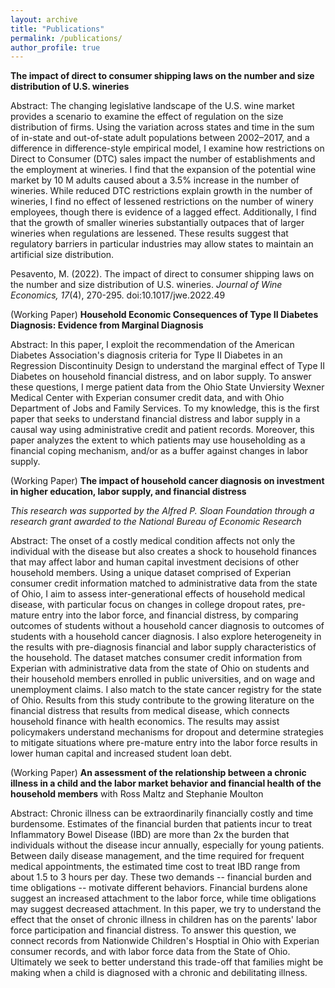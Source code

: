 ```yaml
---
layout: archive
title: "Publications"
permalink: /publications/
author_profile: true
---
```


**The impact of direct to consumer shipping laws on the number and size distribution of U.S. wineries**

Abstract: 
The changing legislative landscape of the U.S. wine market provides a scenario to examine the effect of regulation on the size distribution of firms. Using the variation across states and time in the sum of in-state and out-of-state adult populations between 2002–2017, and a difference in difference-style empirical model, I examine how restrictions on Direct to Consumer (DTC) sales impact the number of establishments and the employment at wineries. I find that the expansion of the potential wine market by 10 M adults caused about a 3.5% increase in the number of wineries. While reduced DTC restrictions explain growth in the number of wineries, I find no effect of lessened restrictions on the number of winery employees, though there is evidence of a lagged effect. Additionally, I find that the growth of smaller wineries substantially outpaces that of larger wineries when regulations are lessened. These results suggest that regulatory barriers in particular industries may allow states to maintain an artificial size distribution.

Pesavento, M. (2022). The impact of direct to consumer shipping laws on the number and size distribution of U.S. wineries. *Journal of Wine Economics, 17*(4), 270-295. doi:10.1017/jwe.2022.49



(Working Paper) **Household Economic Consequences of Type II Diabetes Diagnosis: Evidence from Marginal Diagnosis**

Abstract:
In this paper, I exploit the recommendation of the American Diabetes Association's diagnosis criteria for Type II Diabetes in an Regression Discontinuity Design to understand the marginal effect of Type II Diabetes on household financial distress, and on labor supply. To answer these questions, I merge patient data from the Ohio State Unviersity Wexner Medical Center with Experian consumer credit data, and with Ohio Department of Jobs and Family Services. To my knowledge, this is the first paper that seeks to understand financial distress and labor supply in a causal way using administrative credit and patient records. Moreover, this paper analyzes the extent to which patients may use householding as a financial coping mechanism, and/or as a buffer against changes in labor supply.



(Working Paper) **The impact of household cancer diagnosis on investment in higher education, labor supply, and financial distress**

*This research was supported by the Alfred P. Sloan Foundation through a research grant awarded to the National Bureau of Economic Research*

Abstract: 
The onset of a costly medical condition affects not only the individual with the disease but also creates a shock to household finances that may affect labor and human capital investment decisions of other household members. Using a unique dataset comprised of Experian consumer credit information matched to administrative data from the state of Ohio, I aim to assess inter-generational effects of household medical disease, with particular focus on changes in college dropout rates, pre-mature entry into the labor force, and financial distress, by comparing outcomes of students without a household cancer diagnosis to outcomes of students with a household cancer diagnosis. I also explore heterogeneity in the results with pre-diagnosis financial and labor supply characteristics of the household. The dataset matches consumer credit information from Experian with administrative data from the state of Ohio on students and their household members enrolled in public universities, and on wage and unemployment claims. I also match to the state cancer registry for the state of Ohio. Results from this study contribute to the growing literature on the financial distress that results from medical disease, which connects household finance with health economics. The results may assist policymakers understand mechanisms for dropout and determine strategies to mitigate situations where pre-mature entry into the labor force results in lower human capital and increased student loan debt.



(Working Paper) **An assessment of the relationship between a chronic illness in a child and the labor market behavior and financial health of the household members** with Ross Maltz and Stephanie Moulton

Abstract:
Chronic illness can be extraordinarily financially costly and time burdensome. Estimates of the financial burden that patients incur to treat Inflammatory Bowel Disease (IBD) are more than 2x the burden that individuals without the disease incur annually, especially for young patients. Between daily disease management, and the time required for frequent medical appointments, the estimated time cost to treat IBD range from about 1.5 to 3 hours per day. These two demands -- financial burden and time obligations -- motivate different behaviors. Financial burdens alone suggest an increased attachment to the labor force, while time obligations may suggest decreased attachment. In this paper, we try to understand the effect that the onset of chronic illness in children has on the parents' labor force participation and financial distress. To answer this question, we connect records from Nationwide Children's Hosptial in Ohio with Experian consumer records, and with labor force data from the State of Ohio. Ultimately we seek to better understand this trade-off that families might be making when a child is diagnosed with a chronic and debilitating illness.
